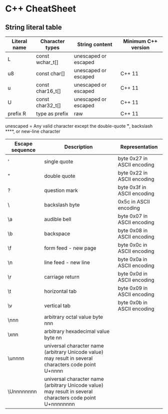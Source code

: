 # C++  CheatSheet


## String literal table

| Literal name  | Character types  | String content       | Minimum C++ version|
| ------------- | ---------------- | -------------------- | ------------------ |
| L             | const wchar_t[]  | unescaped or escaped |                    |
| u8            | const char[]     | unescaped or escaped | C++ 11             |
| u             | const char16_t[] | unescaped or escaped | C++ 11             |
| U             | const char32_t[] | unescaped or escaped | C++ 11             |
| prefix R      | type as prefix   | raw                  | C++ 11             |

unescaped = Any valid character except the double-quote **"**, backslash **\**, or new-line character



|Escape sequence|	Description	|Representation |
| ------------- | ---------------- | -------------------- | 
|'	| single quote	| byte 0x27 in ASCII encoding
|\"	| double quote	| byte 0x22 in ASCII encoding
|\?	|	question mark	| byte 0x3f in ASCII encoding
|\\	|	backslash	byte | 0x5c in ASCII encoding
|\a	|	audible bell	| byte 0x07 in ASCII encoding
|\b	|	backspace	| byte 0x08 in ASCII encoding
|\f	|	form feed - new page	| byte 0x0c in ASCII encoding
|\n	|	line feed - new line	| byte 0x0a in ASCII encoding
|\r	|	carriage return	| byte 0x0d in ASCII encoding
|\t	|	horizontal tab	| byte 0x09 in ASCII encoding
|\v	|	vertical tab	| byte 0x0b in ASCII encoding
|\nnn	|	arbitrary octal value	byte nnn
|\xnn	|	arbitrary hexadecimal value	byte nn
|\unnnn	|	universal character name (arbitrary Unicode value) may result in several characters	code point U+nnnn
|\Unnnnnnnn	|	universal character name (arbitrary Unicode value) may result in several characters	code point U+nnnnnnnn
